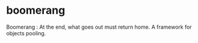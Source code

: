 boomerang
=========

Boomerang : At the end, what goes out must return home. A framework for objects pooling.